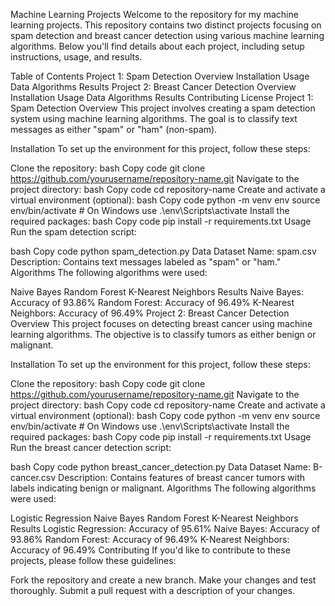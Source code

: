Machine Learning Projects
Welcome to the repository for my machine learning projects. This repository contains two distinct projects focusing on spam detection and breast cancer detection using various machine learning algorithms. Below you'll find details about each project, including setup instructions, usage, and results.

Table of Contents
Project 1: Spam Detection
Overview
Installation
Usage
Data
Algorithms
Results
Project 2: Breast Cancer Detection
Overview
Installation
Usage
Data
Algorithms
Results
Contributing
License
Project 1: Spam Detection
Overview
This project involves creating a spam detection system using machine learning algorithms. The goal is to classify text messages as either "spam" or "ham" (non-spam).

Installation
To set up the environment for this project, follow these steps:

Clone the repository:
bash
Copy code
git clone https://github.com/yourusername/repository-name.git
Navigate to the project directory:
bash
Copy code
cd repository-name
Create and activate a virtual environment (optional):
bash
Copy code
python -m venv env
source env/bin/activate  # On Windows use .\env\Scripts\activate
Install the required packages:
bash
Copy code
pip install -r requirements.txt
Usage
Run the spam detection script:

bash
Copy code
python spam_detection.py
Data
Dataset Name: spam.csv
Description: Contains text messages labeled as "spam" or "ham."
Algorithms
The following algorithms were used:

Naive Bayes
Random Forest
K-Nearest Neighbors
Results
Naive Bayes: Accuracy of 93.86%
Random Forest: Accuracy of 96.49%
K-Nearest Neighbors: Accuracy of 96.49%
Project 2: Breast Cancer Detection
Overview
This project focuses on detecting breast cancer using machine learning algorithms. The objective is to classify tumors as either benign or malignant.

Installation
To set up the environment for this project, follow these steps:

Clone the repository:
bash
Copy code
git clone https://github.com/yourusername/repository-name.git
Navigate to the project directory:
bash
Copy code
cd repository-name
Create and activate a virtual environment (optional):
bash
Copy code
python -m venv env
source env/bin/activate  # On Windows use .\env\Scripts\activate
Install the required packages:
bash
Copy code
pip install -r requirements.txt
Usage
Run the breast cancer detection script:

bash
Copy code
python breast_cancer_detection.py
Data
Dataset Name: B-cancer.csv
Description: Contains features of breast cancer tumors with labels indicating benign or malignant.
Algorithms
The following algorithms were used:

Logistic Regression
Naive Bayes
Random Forest
K-Nearest Neighbors
Results
Logistic Regression: Accuracy of 95.61%
Naive Bayes: Accuracy of 93.86%
Random Forest: Accuracy of 96.49%
K-Nearest Neighbors: Accuracy of 96.49%
Contributing
If you'd like to contribute to these projects, please follow these guidelines:

Fork the repository and create a new branch.
Make your changes and test thoroughly.
Submit a pull request with a description of your changes.
